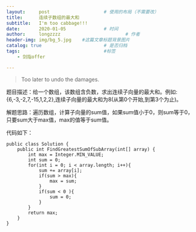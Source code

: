 ```yaml
---
layout:     post   				    # 使用的布局（不需要改）
title:      连续子数组的最大和
subtitle:   I'm too cabbage!!!
date:       2020-01-05 				# 时间
author:     longzzzz						# 作者
header-img: img/bg_5.jpg 	#这篇文章标题背景图片
catalog: true 						# 是否归档
tags:								#标签
    - 剑指offer

---
```


>Too later to undo the damages.



题目描述：给一个数组，该数组含负数，求出连续子向量的最大和。例如:{6,-3,-2,7,-15,1,2,2},连续子向量的最大和为8(从第0个开始,到第3个为止)。

解题思路：遍历数组，计算子向量的sum值，如果sum值小于0，则sum等于0，只要sum大于max值，max的值等于sum值。

代码如下：

```
public class Solution {
    public int FindGreatestSumOfSubArray(int[] array) {
        int max = Integer.MIN_VALUE;
        int sum = 0;
        for(int i = 0; i < array.length; i++){
            sum += array[i];
            if(sum > max){
                max = sum;
            }
            if(sum < 0 ){
                sum = 0;
            }
        }
        return max;
    }
}
```